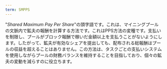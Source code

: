 ```yaml
---
term: SMPPS
---
```


"*Shared Maximum Pay Per Share*"の頭字語です。これは、マイニングプールの文脈内で鉱夫の報酬を計算する方法です。これはPPS方法の変種です。支払いを制限し、プールがブロック報酬で稼いだ金額以上を支払うことがないようにします。したがって、鉱夫が有効なシェアを提出しても、配布される総報酬はプールの収益を超えることはありません。この方法は、タスクごとの支払いシステムを使用しながらプールの財務バランスを維持することを目指しており、個々の鉱夫の変動を減らすのに役立ちます。